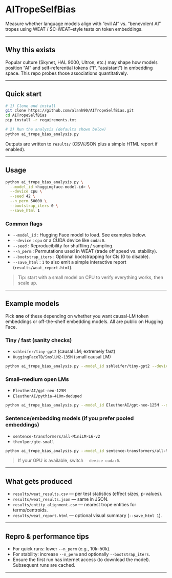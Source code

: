 # AITropeSelfBias

Measure whether language models align with “evil AI” vs. “benevolent AI” tropes using WEAT / SC-WEAT–style tests on token embeddings.

---

## Why this exists
Popular culture (Skynet, HAL 9000, Ultron, etc.) may shape how models position “AI” and self-referential tokens (“I”, “assistant”) in embedding space. This repo probes those associations quantitatively.

---

## Quick start

```bash
# 1) Clone and install
git clone https://github.com/alanh90/AITropeSelfBias.git
cd AITropeSelfBias
pip install -r requirements.txt

# 2) Run the analysis (defaults shown below)
python ai_trope_bias_analysis.py
````

Outputs are written to `results/` (CSV/JSON plus a simple HTML report if enabled).

---

## Usage

```bash
python ai_trope_bias_analysis.py \
  --model_id <huggingface-model-id> \
  --device cpu \
  --seed 42 \
  --n_perm 50000 \
  --bootstrap_iters 0 \
  --save_html 1
```

### Common flags

* `--model_id` : Hugging Face model to load. See examples below.
* `--device`   : `cpu` or a CUDA device like `cuda:0`.
* `--seed`     : Reproducibility for shuffling / sampling.
* `--n_perm`   : Permutations used in WEAT (trade off speed vs. stability).
* `--bootstrap_iters` : Optional bootstrapping for CIs (0 to disable).
* `--save_html` : `1` to also emit a simple interactive report (`results/weat_report.html`).

> Tip: start with a small model on CPU to verify everything works, then scale up.

---

## Example models

Pick **one** of these depending on whether you want causal-LM token embeddings or off-the-shelf embedding models. All are public on Hugging Face.

### Tiny / fast (sanity checks)

* `sshleifer/tiny-gpt2` (causal LM; extremely fast)
* `HuggingFaceTB/SmolLM2-135M` (small causal LM)

```bash
python ai_trope_bias_analysis.py --model_id sshleifer/tiny-gpt2 --device cpu
```

### Small–medium open LMs

* `EleutherAI/gpt-neo-125M`
* `EleutherAI/pythia-410m-deduped`

```bash
python ai_trope_bias_analysis.py --model_id EleutherAI/gpt-neo-125M --device cpu
```

### Sentence/embedding models (if you prefer pooled embeddings)

* `sentence-transformers/all-MiniLM-L6-v2`
* `thenlper/gte-small`

```bash
python ai_trope_bias_analysis.py --model_id sentence-transformers/all-MiniLM-L6-v2 --device cpu
```

> If your GPU is available, switch `--device cuda:0`.

---

## What gets produced

* `results/weat_results.csv` — per test statistics (effect sizes, p-values).
* `results/weat_results.json` — same in JSON.
* `results/entity_alignment.csv` — nearest trope entities for terms/centroids.
* `results/weat_report.html` — optional visual summary (`--save_html 1`).

---

## Repro & performance tips

* For quick runs: lower `--n_perm` (e.g., 10k–50k).
* For stability: increase `--n_perm` and optionally `--bootstrap_iters`.
* Ensure the first run has internet access (to download the model). Subsequent runs are cached.

---



